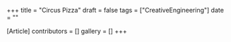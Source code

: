 +++
title = "Circus Pizza"
draft = false
tags = ["CreativeEngineering"]
date = ""

[Article]
contributors = []
gallery = []
+++